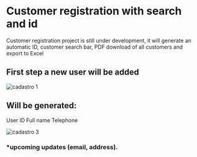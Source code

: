 # Customer registration with search and id

Customer registration project is still under development, it will generate an automatic ID, customer search bar, PDF download of all customers and export to Excel

## First step a new user will be added


![cadastro 1](https://user-images.githubusercontent.com/101876911/159382291-d6c2f4e2-ebaf-463f-ab4f-5e0f8f7254e9.png)

## Will be generated:
  User ID
  Full name
  Telephone


![cadastro 3](https://user-images.githubusercontent.com/101876911/159382441-3bc49709-2b5b-4094-98e6-1db4f8a02d61.png)

### *upcoming updates (email, address).
